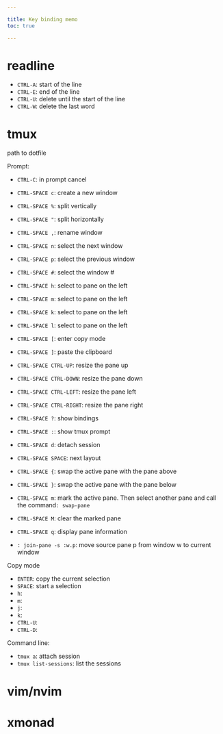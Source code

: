 ```yaml
---

title: Key binding memo
toc: true

---
```


# readline

- `CTRL-A`: start of the line
- `CTRL-E`: end of the line
- `CTRL-U`: delete until the start of the line
- `CTRL-W`: delete the last word

# tmux

path to dotfile

Prompt:
- `CTRL-C`: in prompt cancel

- `CTRL-SPACE c`: create a new window
- `CTRL-SPACE %`: split vertically
- `CTRL-SPACE "`: split horizontally
- `CTRL-SPACE ,`: rename window

- `CTRL-SPACE n`: select the next window
- `CTRL-SPACE p`: select the previous window
- `CTRL-SPACE #`: select the window #
- `CTRL-SPACE h`: select to pane on the left
- `CTRL-SPACE m`: select to pane on the left
- `CTRL-SPACE k`: select to pane on the left
- `CTRL-SPACE l`: select to pane on the left

- `CTRL-SPACE [`: enter copy mode
- `CTRL-SPACE ]`: paste the clipboard

- `CTRL-SPACE CTRL-UP`: resize the pane up
- `CTRL-SPACE CTRL-DOWN`: resize the pane down
- `CTRL-SPACE CTRL-LEFT`: resize the pane left
- `CTRL-SPACE CTRL-RIGHT`: resize the pane right

- `CTRL-SPACE ?`: show bindings
- `CTRL-SPACE :`: show tmux prompt
- `CTRL-SPACE d`: detach session

- `CTRL-SPACE SPACE`: next layout
- `CTRL-SPACE {`: swap the active pane with the pane above
- `CTRL-SPACE }`: swap the active pane with the pane below
- `CTRL-SPACE m`: mark the active pane. Then select another pane and call the
  command`: swap-pane`
- `CTRL-SPACE M`: clear the marked pane

- `CTRL-SPACE q`: display pane information
- `: join-pane -s :w.p`: move source pane p from window w to current window

Copy mode
- `ENTER`: copy the current selection
- `SPACE`: start a selection
- `h`:
- `m`:
- `j`:
- `k`:
- `CTRL-U`:
- `CTRL-D`:

Command line:
- `tmux a`: attach session
- `tmux list-sessions`: list the sessions

# vim/nvim

# xmonad
